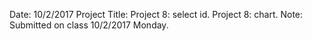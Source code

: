 Date: 10/2/2017
Project Title: Project 8: select id. Project 8: chart.
Note: Submitted on class 10/2/2017 Monday.
